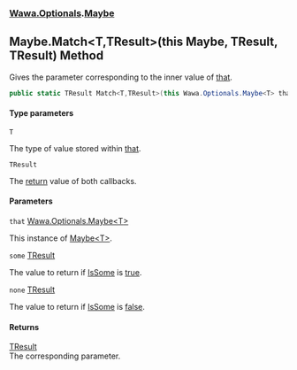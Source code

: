 ### [Wawa.Optionals](Wawa.Optionals.md 'Wawa.Optionals').[Maybe](Maybe.md 'Wawa.Optionals.Maybe')

## Maybe.Match<T,TResult>(this Maybe<T>, TResult, TResult) Method

Gives the parameter corresponding to the inner value of [that](Maybe.Match(Maybe,TResult,TResult).md#Wawa.Optionals.Maybe.Match_T,TResult_(thisWawa.Optionals.Maybe_T_,TResult,TResult).that 'Wawa.Optionals.Maybe.Match<T,TResult>(this Wawa.Optionals.Maybe<T>, TResult, TResult).that').

```csharp
public static TResult Match<T,TResult>(this Wawa.Optionals.Maybe<T> that, TResult some, TResult none);
```
#### Type parameters

<a name='Wawa.Optionals.Maybe.Match_T,TResult_(thisWawa.Optionals.Maybe_T_,TResult,TResult).T'></a>

`T`

The type of value stored within [that](Maybe.Match(Maybe,TResult,TResult).md#Wawa.Optionals.Maybe.Match_T,TResult_(thisWawa.Optionals.Maybe_T_,TResult,TResult).that 'Wawa.Optionals.Maybe.Match<T,TResult>(this Wawa.Optionals.Maybe<T>, TResult, TResult).that').

<a name='Wawa.Optionals.Maybe.Match_T,TResult_(thisWawa.Optionals.Maybe_T_,TResult,TResult).TResult'></a>

`TResult`

The [return](https://docs.microsoft.com/en-us/dotnet/csharp/language-reference/keywords/return 'https://docs.microsoft.com/en-us/dotnet/csharp/language-reference/keywords/return') value of both callbacks.
#### Parameters

<a name='Wawa.Optionals.Maybe.Match_T,TResult_(thisWawa.Optionals.Maybe_T_,TResult,TResult).that'></a>

`that` [Wawa.Optionals.Maybe&lt;](Maybe_T_.md 'Wawa.Optionals.Maybe<T>')[T](Maybe.Match(Maybe,TResult,TResult).md#Wawa.Optionals.Maybe.Match_T,TResult_(thisWawa.Optionals.Maybe_T_,TResult,TResult).T 'Wawa.Optionals.Maybe.Match<T,TResult>(this Wawa.Optionals.Maybe<T>, TResult, TResult).T')[&gt;](Maybe_T_.md 'Wawa.Optionals.Maybe<T>')

This instance of [Maybe&lt;T&gt;](Maybe_T_.md 'Wawa.Optionals.Maybe<T>').

<a name='Wawa.Optionals.Maybe.Match_T,TResult_(thisWawa.Optionals.Maybe_T_,TResult,TResult).some'></a>

`some` [TResult](Maybe.Match(Maybe,TResult,TResult).md#Wawa.Optionals.Maybe.Match_T,TResult_(thisWawa.Optionals.Maybe_T_,TResult,TResult).TResult 'Wawa.Optionals.Maybe.Match<T,TResult>(this Wawa.Optionals.Maybe<T>, TResult, TResult).TResult')

The value to return if [IsSome](Maybe_T_.IsSome().md 'Wawa.Optionals.Maybe<T>.IsSome') is [true](https://docs.microsoft.com/en-us/dotnet/csharp/language-reference/builtin-types/bool 'https://docs.microsoft.com/en-us/dotnet/csharp/language-reference/builtin-types/bool').

<a name='Wawa.Optionals.Maybe.Match_T,TResult_(thisWawa.Optionals.Maybe_T_,TResult,TResult).none'></a>

`none` [TResult](Maybe.Match(Maybe,TResult,TResult).md#Wawa.Optionals.Maybe.Match_T,TResult_(thisWawa.Optionals.Maybe_T_,TResult,TResult).TResult 'Wawa.Optionals.Maybe.Match<T,TResult>(this Wawa.Optionals.Maybe<T>, TResult, TResult).TResult')

The value to return if [IsSome](Maybe_T_.IsSome().md 'Wawa.Optionals.Maybe<T>.IsSome') is [false](https://docs.microsoft.com/en-us/dotnet/csharp/language-reference/builtin-types/bool 'https://docs.microsoft.com/en-us/dotnet/csharp/language-reference/builtin-types/bool').

#### Returns
[TResult](Maybe.Match(Maybe,TResult,TResult).md#Wawa.Optionals.Maybe.Match_T,TResult_(thisWawa.Optionals.Maybe_T_,TResult,TResult).TResult 'Wawa.Optionals.Maybe.Match<T,TResult>(this Wawa.Optionals.Maybe<T>, TResult, TResult).TResult')  
The corresponding parameter.
